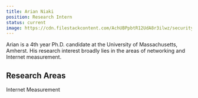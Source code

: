 ```yaml
---
title: Arian Niaki
position: Research Intern
status: current
image: https://cdn.filestackcontent.com/AchUBPpbtR12UdA8r3ilwz/security=policy:eyJleHBpcnkiOjIyNTU3MDE4ODgsImNhbGwiOlsicmVhZCIsImNvbnZlcnQiXSwiaGFuZGxlIjoidXZUeEFSU3VSVG1uaDJFUEZuQmUifQ==,signature:614715f85db9529697405c05cf0c56dfada1b480e5f799947bcfba06962b219d/cache=expiry:max/resize=w:600,h:600,fit:crop,align:faces/rotate=d:exif/uvTxARSuRTmnh2EPFnBe
---
```

Arian is a 4th year Ph.D. candidate at the University of Massachusetts, Amherst. His research interest broadly lies in the areas of networking and Internet measurement.

## Research Areas 
Internet Measurement

